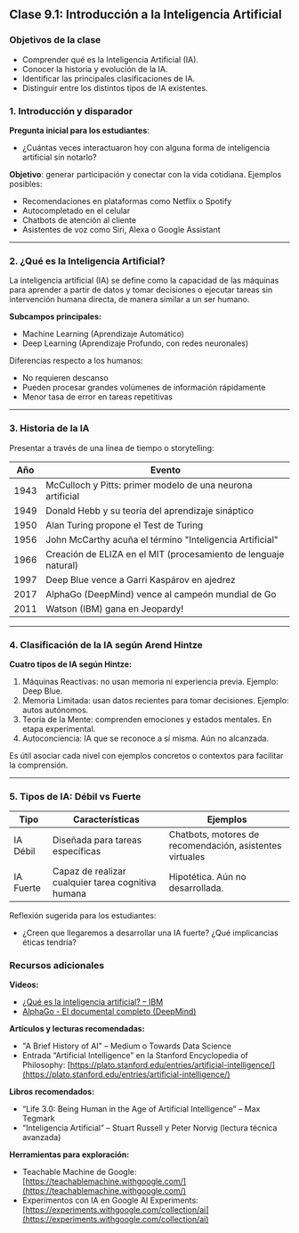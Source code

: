 ## Clase 9.1: Introducción a la Inteligencia Artificial

### Objetivos de la clase

* Comprender qué es la Inteligencia Artificial (IA).
* Conocer la historia y evolución de la IA.
* Identificar las principales clasificaciones de IA.
* Distinguir entre los distintos tipos de IA existentes.

### 1. Introducción y disparador

**Pregunta inicial para los estudiantes**:

* ¿Cuántas veces interactuaron hoy con alguna forma de inteligencia artificial sin notarlo?

**Objetivo**: generar participación y conectar con la vida cotidiana.
Ejemplos posibles:

* Recomendaciones en plataformas como Netflix o Spotify
* Autocompletado en el celular
* Chatbots de atención al cliente
* Asistentes de voz como Siri, Alexa o Google Assistant

---

### 2. ¿Qué es la Inteligencia Artificial?

La inteligencia artificial (IA) se define como la capacidad de las máquinas para aprender a partir de datos y tomar decisiones o ejecutar tareas sin intervención humana directa, de manera similar a un ser humano.

**Subcampos principales:**

* Machine Learning (Aprendizaje Automático)
* Deep Learning (Aprendizaje Profundo, con redes neuronales)

Diferencias respecto a los humanos:

* No requieren descanso
* Pueden procesar grandes volúmenes de información rápidamente
* Menor tasa de error en tareas repetitivas

---

### 3. Historia de la IA

Presentar a través de una línea de tiempo o storytelling:

| Año  | Evento                                                          |
| ---- | --------------------------------------------------------------- |
| 1943 | McCulloch y Pitts: primer modelo de una neurona artificial      |
| 1949 | Donald Hebb y su teoría del aprendizaje sináptico               |
| 1950 | Alan Turing propone el Test de Turing                           |
| 1956 | John McCarthy acuña el término "Inteligencia Artificial"        |
| 1966 | Creación de ELIZA en el MIT (procesamiento de lenguaje natural) |
| 1997 | Deep Blue vence a Garri Kaspárov en ajedrez                     |
| 2017 | AlphaGo (DeepMind) vence al campeón mundial de Go               |
| 2011 | Watson (IBM) gana en Jeopardy!                                  |

---

### 4. Clasificación de la IA según Arend Hintze
**Cuatro tipos de IA según Hintze:**

1. Máquinas Reactivas: no usan memoria ni experiencia previa. Ejemplo: Deep Blue.
2. Memoria Limitada: usan datos recientes para tomar decisiones. Ejemplo: autos autónomos.
3. Teoría de la Mente: comprenden emociones y estados mentales. En etapa experimental.
4. Autoconciencia: IA que se reconoce a sí misma. Aún no alcanzada.

Es útil asociar cada nivel con ejemplos concretos o contextos para facilitar la comprensión.

---

### 5. Tipos de IA: Débil vs Fuerte

| Tipo      | Características                                    | Ejemplos                                                 |
| --------- | -------------------------------------------------- | -------------------------------------------------------- |
| IA Débil  | Diseñada para tareas específicas                   | Chatbots, motores de recomendación, asistentes virtuales |
| IA Fuerte | Capaz de realizar cualquier tarea cognitiva humana | Hipotética. Aún no desarrollada.                         |

Reflexión sugerida para los estudiantes:

* ¿Creen que llegaremos a desarrollar una IA fuerte? ¿Qué implicancias éticas tendría?


### Recursos adicionales

**Videos:**

* [¿Qué es la inteligencia artificial? – IBM](https://www.youtube.com/watch?v=2ePf9rue1Ao)
* [AlphaGo - El documental completo (DeepMind)](https://www.youtube.com/watch?v=WXuK6gekU1Y)

**Artículos y lecturas recomendadas:**

* "A Brief History of AI" – Medium o Towards Data Science
* Entrada “Artificial Intelligence” en la Stanford Encyclopedia of Philosophy: [https://plato.stanford.edu/entries/artificial-intelligence/](https://plato.stanford.edu/entries/artificial-intelligence/)

**Libros recomendados:**

* “Life 3.0: Being Human in the Age of Artificial Intelligence” – Max Tegmark
* “Inteligencia Artificial” – Stuart Russell y Peter Norvig (lectura técnica avanzada)

**Herramientas para exploración:**

* Teachable Machine de Google: [https://teachablemachine.withgoogle.com/](https://teachablemachine.withgoogle.com/)
* Experimentos con IA en Google AI Experiments: [https://experiments.withgoogle.com/collection/ai](https://experiments.withgoogle.com/collection/ai)
